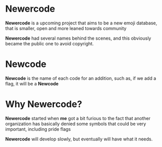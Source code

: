 # Newercode
**Newercode** is a upcoming project that aims to be a new emoji database, that is smaller, open and more leaned towards community


**Newercode** had several names behind the scenes, and this obviously became the public one to avoid copyright.


# Newcode
**Newcode** is the name of each code for an addition, such as, if we add a flag, it will be a **Newcode**


# Why Newercode?
**Newercode** started when **me** got a bit furious to the fact that another organization has basically denied some symbols that could be very important, including pride flags


**Newercode** will develop slowly, but eventually will have what it needs.
